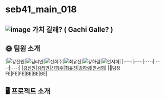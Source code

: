 # seb41_main_018 

##  ![image](https://user-images.githubusercontent.com/108250233/215278635-93dfb954-5f85-4f53-8bd8-b05063aec9dc.png) 가치 갈래? ( Gachi Galle? )

## 🌞 **팀원 소개**
|![강진원](https://s3.us-west-2.amazonaws.com/secure.notion-static.com/f5aeddc4-2deb-496c-8f18-51ab4127ba94/KakaoTalk_Photo_2023-01-09-23-27-51.jpeg?X-Amz-Algorithm=AWS4-HMAC-SHA256&X-Amz-Content-Sha256=UNSIGNED-PAYLOAD&X-Amz-Credential=AKIAT73L2G45EIPT3X45%2F20230128%2Fus-west-2%2Fs3%2Faws4_request&X-Amz-Date=20230128T165601Z&X-Amz-Expires=86400&X-Amz-Signature=438aeb2829489624bb09c64ef671bee31a96e11fa2c1a1ee0cbdcc2b53192815&X-Amz-SignedHeaders=host&response-content-disposition=filename%3D%22KakaoTalk_Photo_2023-01-09-23-27-51.jpeg%22&x-id=GetObject)|![김리안](https://s3.us-west-2.amazonaws.com/secure.notion-static.com/3f539293-4f98-4721-839d-7ae4f844ece6/KakaoTalk_Photo_2023-01-09-17-15-13.jpeg?X-Amz-Algorithm=AWS4-HMAC-SHA256&X-Amz-Content-Sha256=UNSIGNED-PAYLOAD&X-Amz-Credential=AKIAT73L2G45EIPT3X45%2F20230128%2Fus-west-2%2Fs3%2Faws4_request&X-Amz-Date=20230128T165543Z&X-Amz-Expires=86400&X-Amz-Signature=3d9bf357cd7ae0e9c80b370c25deda71e75ad800fff8e6ba5cf1f575a879e4fb&X-Amz-SignedHeaders=host&response-content-disposition=filename%3D%22KakaoTalk_Photo_2023-01-09-17-15-13.jpeg%22&x-id=GetObject)|![신희주](https://s3.us-west-2.amazonaws.com/secure.notion-static.com/d41c018b-dd85-4f6c-944a-7ca46068c849/KakaoTalk_Photo_2023-01-12-23-16-34.jpeg?X-Amz-Algorithm=AWS4-HMAC-SHA256&X-Amz-Content-Sha256=UNSIGNED-PAYLOAD&X-Amz-Credential=AKIAT73L2G45EIPT3X45%2F20230128%2Fus-west-2%2Fs3%2Faws4_request&X-Amz-Date=20230128T165520Z&X-Amz-Expires=86400&X-Amz-Signature=678913c29a38e83a32a9ff3a5b68488c52e42c65b872fb9ef9a15c2afc16010a&X-Amz-SignedHeaders=host&response-content-disposition=filename%3D%22KakaoTalk_Photo_2023-01-12-23-16-34.jpeg%22&x-id=GetObject)|![최유진](https://s3.us-west-2.amazonaws.com/secure.notion-static.com/6fe41c84-2489-4d68-bcdb-32a2a56fe069/B175A9E0-5D28-402C-ABB0-3704037458E8-39071-000007FB91CDC67C.jpg?X-Amz-Algorithm=AWS4-HMAC-SHA256&X-Amz-Content-Sha256=UNSIGNED-PAYLOAD&X-Amz-Credential=AKIAT73L2G45EIPT3X45%2F20230128%2Fus-west-2%2Fs3%2Faws4_request&X-Amz-Date=20230128T165346Z&X-Amz-Expires=86400&X-Amz-Signature=81d5c0d1e1a2be1a75ebe21ae7d7e1d3fc4ac365cebd395077fd4c698e918144&X-Amz-SignedHeaders=host&response-content-disposition=filename%3D%22B175A9E0-5D28-402C-ABB0-3704037458E8-39071-000007FB91CDC67C.JPG.jpg%22&x-id=GetObject)|![강하렴](https://s3.us-west-2.amazonaws.com/secure.notion-static.com/c28741c2-3713-4116-bc1b-14c333cffcdc/20201209_013058_612.jpg?X-Amz-Algorithm=AWS4-HMAC-SHA256&X-Amz-Content-Sha256=UNSIGNED-PAYLOAD&X-Amz-Credential=AKIAT73L2G45EIPT3X45%2F20230128%2Fus-west-2%2Fs3%2Faws4_request&X-Amz-Date=20230128T165421Z&X-Amz-Expires=86400&X-Amz-Signature=7a5c0ac0df0ddf73bfa235ece132bbac8fba6302bf915b1cee66a4e53e91c443&X-Amz-SignedHeaders=host&response-content-disposition=filename%3D%2220201209_013058_612.jpg%22&x-id=GetObject)|![안서희](https://s3.us-west-2.amazonaws.com/secure.notion-static.com/3824fc98-71ee-4423-b38e-1920aa808213/IMG_4926.jpg?X-Amz-Algorithm=AWS4-HMAC-SHA256&X-Amz-Content-Sha256=UNSIGNED-PAYLOAD&X-Amz-Credential=AKIAT73L2G45EIPT3X45%2F20230128%2Fus-west-2%2Fs3%2Faws4_request&X-Amz-Date=20230128T165442Z&X-Amz-Expires=86400&X-Amz-Signature=1bf68b3f0280e34d082bdb8d1f8fa8d98a2719fa79b20ece13e7e9d5c62a8cc7&X-Amz-SignedHeaders=host&response-content-disposition=filename%3D%22IMG_4926.JPG.jpg%22&x-id=GetObject)|
|:---:|:---:|:---:|:---:|:---:|
|[강진원](https://github.com/z1nun)|[김리안](https://github.com/rian0422)|[신희주](https://github.com/ksb71202)|[최유진](https://github.com/Choiyu330)|[강하렴](https://github.com/kangharyeom)|[안서희](https://github.com/eehres)|
|👑팀장<br>FE|FE|FE|BE|BE|BE|



## 🖥️ **프로젝트 소개**
